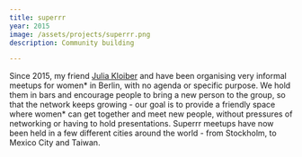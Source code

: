 ```yaml
---
title: superrr
year: 2015
image: /assets/projects/superrr.png
description: Community building

---
```


Since 2015, my friend [Julia Kloiber](http://juliakloiber.com/) and have been organising very informal meetups for women* in Berlin, with no agenda or specific purpose. We hold them in bars and encourage people to bring a new person to the group, so that the network keeps growing - our goal is to provide a friendly space where women* can get together and meet new people, without pressures of networking or having to hold presentations. Superrr meetups have now been held in a few different cities around the world - from Stockholm, to Mexico City and Taiwan.